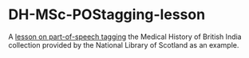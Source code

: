 # DH-MSc-POStagging-lesson
A [lesson on part-of-speech tagging](https://htmlpreview.github.io/?https://github.com/bea-alex/DH-MSc-POStagging-lesson/blob/master/POStagging.html) the Medical History of British India collection provided by the National Library of Scotland as an example.
